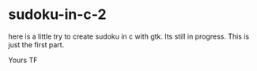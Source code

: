 # sudoku-in-c-2
here is a little try to create sudoku in c with gtk. Its still  in progress. This is just the first part.

Yours
TF
